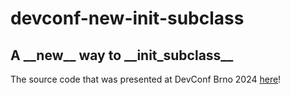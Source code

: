 # devconf-new-init-subclass

## A \_\_new\_\_ way to \_\_init_subclass\_\_
The source code that was presented at DevConf Brno 2024 [here](https://youtu.be/O3Cfi-vav8s?si=Rdgc0rnH8wh6m64_)!